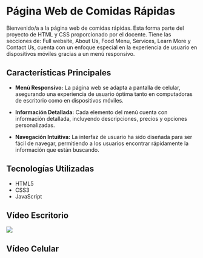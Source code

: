 

# Página Web de Comidas Rápidas

Bienvenido/a a la página web de comidas rápidas. Esta forma parte del proyecto de HTML y CSS proporcionado por el docente. Tiene las secciones de: Full website, About Us, Food Menu, Services, Learn More y Contact Us, cuenta con un enfoque especial en la experiencia de usuario en dispositivos móviles gracias a un menú responsivo.

## Características Principales

- **Menú Responsivo:** La página web se adapta a pantalla de celular, asegurando una experiencia de usuario óptima tanto en computadoras de escritorio como en dispositivos móviles.

- **Información Detallada:** Cada elemento del menú cuenta con información detallada, incluyendo descripciones, precios y opciones personalizadas.

- **Navegación Intuitiva:** La interfaz de usuario ha sido diseñada para ser fácil de navegar, permitiendo a los usuarios encontrar rápidamente la información que están buscando.

## Tecnologías Utilizadas

- HTML5
- CSS3
- JavaScript

## Vídeo Escritorio

![](https://github.com/DuvanCamiloArenasRodriguez/proyectoHTMLCSS/blob/main/storage/escritorio.gif)

## Vídeo Celular

![]()
